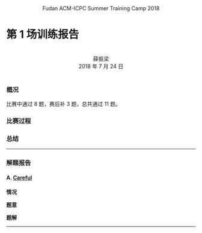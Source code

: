 <br /><center class="subtitle">Fudan ACM-ICPC Summer Training Camp 2018</center>
# 第 1 场训练报告

<br />
<center>薛振梁</center>
<center>2018 年 7 月 24 日</center>
<br />

### 概况

比赛中通过 8 题，赛后补 3 题，总共通过 11 题。

### 比赛过程



### 总结



***

### 解题报告

#### A. [Careful](https://codeforces.com/gym/101810/problem/A)

**情况**　

**题意**　

**题解**　

<hr />
